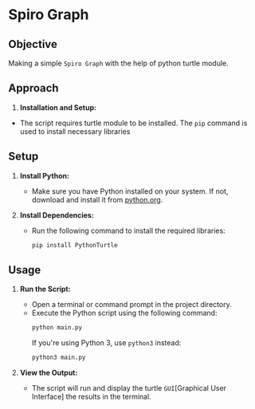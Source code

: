 # Spiro Graph

## Objective

Making a simple `Spiro Graph`  with the help of python turtle module. 

## Approach

1. **Installation and Setup:**

- The script requires turtle module to be installed. The `pip` command is used to install necessary libraries

## Setup

1. **Install Python:**
   - Make sure you have Python installed on your system. If not, download and install it from [python.org](https://www.python.org/).

2. **Install Dependencies:**
   - Run the following command to install the required libraries:
     ```bash
     pip install PythonTurtle
     ```

## Usage

1. **Run the Script:**
   - Open a terminal or command prompt in the project directory.
   - Execute the Python script using the following command:
     ```bash
     python main.py
     ```
     If you're using Python 3, use `python3` instead:
     ```bash
     python3 main.py
     ```

2. **View the Output:**
   - The script will run and display the turtle `GUI`[Graphical User Interface] the results in the terminal.